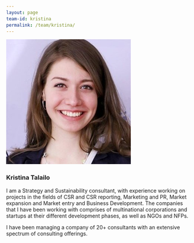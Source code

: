 ```yaml
---
layout: page
team-id: kristina
permalink: /team/kristina/
---
```


![Kristina](/images/team/kristina.jpg)

### Kristina Talailo

I am a Strategy and Sustainability consultant, with experience working on projects in the fields of CSR and CSR reporting, Marketing and PR, Market expansion and Market entry and Business Development. The companies that I have been working with comprises of multinational corporations and startups at their different development phases, as well as NGOs and NFPs.

I have been managing a company of 20+ consultants with an extensive spectrum of consulting offerings.
